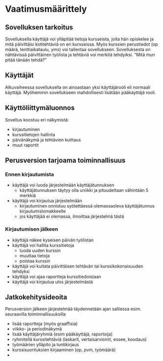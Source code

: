 # Vaatimusmäärittely

## Sovelluksen tarkoitus
Sovelluksella käyttäjä voi ylläpitää tietoja kursseista, joita hän opiskelee ja mitä päivittäisi kotitehtäviä on eri kursseissa. Myös kurssien perustiedot (op määrä, tenttiaikataulu, yms) voi tallentaa sovellukseen. Sovelluksesta on nähtävissä päivittäinen työlista ja tehtäviä voi merkitä tehdyiksi. 
"Mitä mun pitää tänään tehdä?"

## Käyttäjät
Alkuvaiheessa sovelluksella on ainoastaan yksi käyttäjärooli eli normaali käyttäjä. Myöhemmin sovellukseen mahdollisesti lisätään pääkäyttäjä rooli.

## Käyttöliittymäluonnos
Sovellus koostuu eri näkymistä:
- kirjautuminen
- kurssitietojen hallinta
- päivänäkymä ja tehtävien kuittaus
- muut raportit

## Perusversion tarjoama toiminnallisuus

### Ennen kirjautumista
- käyttäjä voi luoda järjestelmään käyttäjätunnuksen
  - käyttäjätunnuksen täytyy olla uniikki ja pituudeltaan vähintään 5 merkkiä
- käyttäjä voi kirjautua järjestelmään
  - kirjautuminen onnistuu syötettäessä olemassaoleva käyttäjätunnus kirjautumislomakkeelle
  - jos käyttäjää ei olemassa, ilmoittaa järjestelmä tästä

### Kirjautumisen jälkeen
- käyttäjä näkee kyseisen päivän työlistan
- käyttäjä voi hallita kurssitietoja
  - luoda uuden kurssin
  - muuttaa tietoja
  - poistaa kurssin
- käyttäjä voi kuitata päivittäisen tehtävän tai kurssikokonaisuuden tehdyksi
- käyttäjä voi ajaa raportteja kurssitiedoistaan
- käyttäjä voi kirjautua ulos järjestelmästä

## Jatkokehitysideoita

Perusversion jälkeen järjestelmää täydennetään ajan salliessa esim. seuraavilla toiminnallisuuksilla
- lisää raportteja (myös graaffisia)
- viikko- ja periodinäkymä
- lisää käyttäjäryhmiä (esim pääkäyttäjä, raportoija)
- ryhmitellä kurssitehtäviä (laskarit, vertaisarviointi, essee, koodaus)
- työmäärien ylläpito ja tuntikirjaus
- kurssisuorituksien kirjaaminen (op, pvm, työmäärä)
-  
